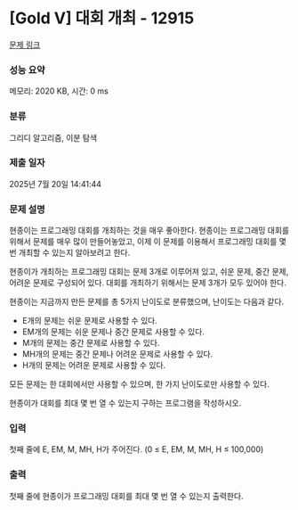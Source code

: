 # [Gold V] 대회 개최 - 12915 

[문제 링크](https://www.acmicpc.net/problem/12915) 

### 성능 요약

메모리: 2020 KB, 시간: 0 ms

### 분류

그리디 알고리즘, 이분 탐색

### 제출 일자

2025년 7월 20일 14:41:44

### 문제 설명

<p>현종이는 프로그래밍 대회를 개최하는 것을 매우 좋아한다. 현종이는 프로그래밍 대회를 위해서 문제를 매우 많이 만들어놓았고, 이제 이 문제를 이용해서 프로그래밍 대회를 몇 번 개최할 수 있는지 알아보려고 한다.</p>

<p>현종이가 개최하는 프로그래밍 대회는 문제 3개로 이루어져 있고, 쉬운 문제, 중간 문제, 어려운 문제로 구성되어 있다. 대회를 개최하기 위해서는 문제 3개가 모두 있어야 한다.</p>

<p>현종이는 지금까지 만든 문제를 총 5가지 난이도로 분류했으며, 난이도는 다음과 같다.</p>

<ul>
	<li>E개의 문제는 쉬운 문제로 사용할 수 있다.</li>
	<li>EM개의 문제는 쉬운 문제나 중간 문제로 사용할 수 있다.</li>
	<li>M개의 문제는 중간 문제로 사용할 수 있다.</li>
	<li>MH개의 문제는 중간 문제나 어려운 문제로 사용할 수 있다.</li>
	<li>H개의 문제는 어려운 문제로 사용할 수 있다.</li>
</ul>

<p>모든 문제는 한 대회에서만 사용할 수 있으며, 한 가지 난이도로만 사용할 수 있다.</p>

<p>현종이가 대회를 최대 몇 번 열 수 있는지 구하는 프로그램을 작성하시오.</p>

### 입력 

 <p>첫째 줄에 E, EM, M, MH, H가 주어진다. (0 ≤ E, EM, M, MH, H ≤ 100,000)</p>

### 출력 

 <p>첫째 줄에 현종이가 프로그래밍 대회를 최대 몇 번 열 수 있는지 출력한다.</p>

